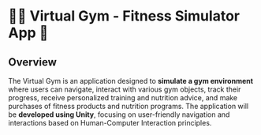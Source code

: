 # 🏃‍♀️ Virtual Gym - Fitness Simulator App 💪
## Overview
The Virtual Gym is an application designed to **simulate a gym environment** where users can navigate, interact with various gym objects, track their progress, receive personalized training and nutrition advice, and make purchases of fitness products and nutrition programs. The application will be **developed using Unity**, focusing on user-friendly navigation and interactions based on Human-Computer Interaction principles.
